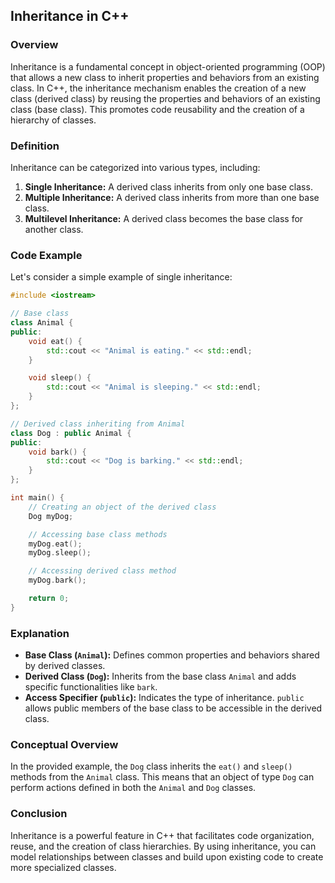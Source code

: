 

## Inheritance in C++

### Overview

Inheritance is a fundamental concept in object-oriented programming (OOP) that allows a new class to inherit properties and behaviors from an existing class. In C++, the inheritance mechanism enables the creation of a new class (derived class) by reusing the properties and behaviors of an existing class (base class). This promotes code reusability and the creation of a hierarchy of classes.

### Definition

Inheritance can be categorized into various types, including:

1. **Single Inheritance:** A derived class inherits from only one base class.
2. **Multiple Inheritance:** A derived class inherits from more than one base class.
3. **Multilevel Inheritance:** A derived class becomes the base class for another class.

### Code Example

Let's consider a simple example of single inheritance:

```cpp
#include <iostream>

// Base class
class Animal {
public:
    void eat() {
        std::cout << "Animal is eating." << std::endl;
    }

    void sleep() {
        std::cout << "Animal is sleeping." << std::endl;
    }
};

// Derived class inheriting from Animal
class Dog : public Animal {
public:
    void bark() {
        std::cout << "Dog is barking." << std::endl;
    }
};

int main() {
    // Creating an object of the derived class
    Dog myDog;

    // Accessing base class methods
    myDog.eat();
    myDog.sleep();

    // Accessing derived class method
    myDog.bark();

    return 0;
}
```

### Explanation

- **Base Class (`Animal`):** Defines common properties and behaviors shared by derived classes.
- **Derived Class (`Dog`):** Inherits from the base class `Animal` and adds specific functionalities like `bark`.
- **Access Specifier (`public`):** Indicates the type of inheritance. `public` allows public members of the base class to be accessible in the derived class.

### Conceptual Overview

In the provided example, the `Dog` class inherits the `eat()` and `sleep()` methods from the `Animal` class. This means that an object of type `Dog` can perform actions defined in both the `Animal` and `Dog` classes.

### Conclusion

Inheritance is a powerful feature in C++ that facilitates code organization, reuse, and the creation of class hierarchies. By using inheritance, you can model relationships between classes and build upon existing code to create more specialized classes.